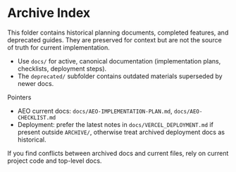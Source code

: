 # Archive Index

This folder contains historical planning documents, completed features, and deprecated guides. They are preserved for context but are not the source of truth for current implementation.

- Use `docs/` for active, canonical documentation (implementation plans, checklists, deployment steps).
- The `deprecated/` subfolder contains outdated materials superseded by newer docs.

Pointers
- AEO current docs: `docs/AEO-IMPLEMENTATION-PLAN.md`, `docs/AEO-CHECKLIST.md`
- Deployment: prefer the latest notes in `docs/VERCEL_DEPLOYMENT.md` if present outside `ARCHIVE/`, otherwise treat archived deployment docs as historical.

If you find conflicts between archived docs and current files, rely on current project code and top-level docs.
